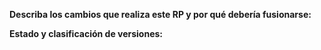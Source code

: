 **Describa los cambios que realiza este RP y por qué debería fusionarse:**



**Estado y clasificación de versiones:**

<!--
Mueva las líneas que se aplican a usted fuera del comentario:
- Los cambios de código se han probado con la API de Discord, o no hay cambios de código.
- Sé cómo actualizar las mecanografías y lo he hecho, o las mecanografías no necesitan actualizarse
- Este PR cambia la interfaz de la biblioteca (métodos o parámetros agregados)
- Este RP incluye cambios importantes (métodos eliminados o renombrados, parámetros movidos o eliminados)
- Este PR **solo** incluye cambios que no son de código, como cambios en la documentación, README, Heroku, etc.
-->
